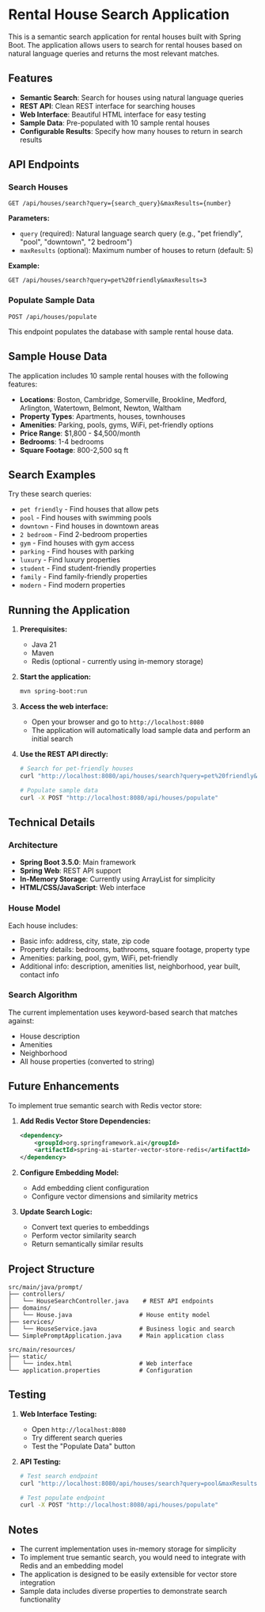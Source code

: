 # Rental House Search Application

This is a semantic search application for rental houses built with Spring Boot. The application allows users to search for rental houses based on natural language queries and returns the most relevant matches.

## Features

- **Semantic Search**: Search for houses using natural language queries
- **REST API**: Clean REST interface for searching houses
- **Web Interface**: Beautiful HTML interface for easy testing
- **Sample Data**: Pre-populated with 10 sample rental houses
- **Configurable Results**: Specify how many houses to return in search results

## API Endpoints

### Search Houses

```
GET /api/houses/search?query={search_query}&maxResults={number}
```

**Parameters:**

- `query` (required): Natural language search query (e.g., "pet friendly", "pool", "downtown", "2 bedroom")
- `maxResults` (optional): Maximum number of houses to return (default: 5)

**Example:**

```
GET /api/houses/search?query=pet%20friendly&maxResults=3
```

### Populate Sample Data

```
POST /api/houses/populate
```

This endpoint populates the database with sample rental house data.

## Sample House Data

The application includes 10 sample rental houses with the following features:

- **Locations**: Boston, Cambridge, Somerville, Brookline, Medford, Arlington, Watertown, Belmont, Newton, Waltham
- **Property Types**: Apartments, houses, townhouses
- **Amenities**: Parking, pools, gyms, WiFi, pet-friendly options
- **Price Range**: $1,800 - $4,500/month
- **Bedrooms**: 1-4 bedrooms
- **Square Footage**: 800-2,500 sq ft

## Search Examples

Try these search queries:

- `pet friendly` - Find houses that allow pets
- `pool` - Find houses with swimming pools
- `downtown` - Find houses in downtown areas
- `2 bedroom` - Find 2-bedroom properties
- `gym` - Find houses with gym access
- `parking` - Find houses with parking
- `luxury` - Find luxury properties
- `student` - Find student-friendly properties
- `family` - Find family-friendly properties
- `modern` - Find modern properties

## Running the Application

1. **Prerequisites:**

   - Java 21
   - Maven
   - Redis (optional - currently using in-memory storage)

2. **Start the application:**

   ```bash
   mvn spring-boot:run
   ```

3. **Access the web interface:**

   - Open your browser and go to `http://localhost:8080`
   - The application will automatically load sample data and perform an initial search

4. **Use the REST API directly:**

   ```bash
   # Search for pet-friendly houses
   curl "http://localhost:8080/api/houses/search?query=pet%20friendly&maxResults=3"

   # Populate sample data
   curl -X POST "http://localhost:8080/api/houses/populate"
   ```

## Technical Details

### Architecture

- **Spring Boot 3.5.0**: Main framework
- **Spring Web**: REST API support
- **In-Memory Storage**: Currently using ArrayList for simplicity
- **HTML/CSS/JavaScript**: Web interface

### House Model

Each house includes:

- Basic info: address, city, state, zip code
- Property details: bedrooms, bathrooms, square footage, property type
- Amenities: parking, pool, gym, WiFi, pet-friendly
- Additional info: description, amenities list, neighborhood, year built, contact info

### Search Algorithm

The current implementation uses keyword-based search that matches against:

- House description
- Amenities
- Neighborhood
- All house properties (converted to string)

## Future Enhancements

To implement true semantic search with Redis vector store:

1. **Add Redis Vector Store Dependencies:**

   ```xml
   <dependency>
       <groupId>org.springframework.ai</groupId>
       <artifactId>spring-ai-starter-vector-store-redis</artifactId>
   </dependency>
   ```

2. **Configure Embedding Model:**

   - Add embedding client configuration
   - Configure vector dimensions and similarity metrics

3. **Update Search Logic:**
   - Convert text queries to embeddings
   - Perform vector similarity search
   - Return semantically similar results

## Project Structure

```
src/main/java/prompt/
├── controllers/
│   └── HouseSearchController.java    # REST API endpoints
├── domains/
│   └── House.java                   # House entity model
├── services/
│   └── HouseService.java            # Business logic and search
└── SimplePromptApplication.java     # Main application class

src/main/resources/
├── static/
│   └── index.html                   # Web interface
└── application.properties           # Configuration
```

## Testing

1. **Web Interface Testing:**

   - Open `http://localhost:8080`
   - Try different search queries
   - Test the "Populate Data" button

2. **API Testing:**

   ```bash
   # Test search endpoint
   curl "http://localhost:8080/api/houses/search?query=pool&maxResults=2"

   # Test populate endpoint
   curl -X POST "http://localhost:8080/api/houses/populate"
   ```

## Notes

- The current implementation uses in-memory storage for simplicity
- To implement true semantic search, you would need to integrate with Redis and an embedding model
- The application is designed to be easily extensible for vector store integration
- Sample data includes diverse properties to demonstrate search functionality
